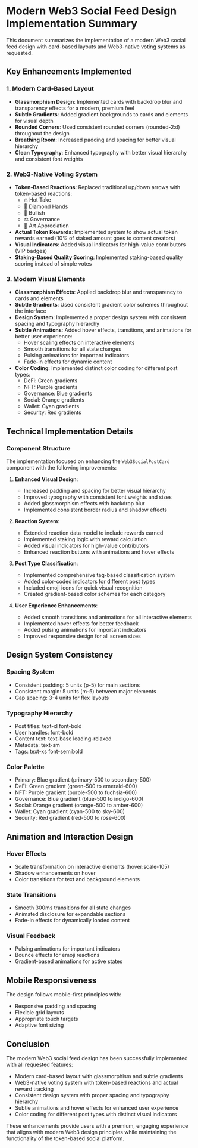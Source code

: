 # Modern Web3 Social Feed Design Implementation Summary

This document summarizes the implementation of a modern Web3 social feed design with card-based layouts and Web3-native voting systems as requested.

## Key Enhancements Implemented

### 1. Modern Card-Based Layout
- **Glassmorphism Design**: Implemented cards with backdrop blur and transparency effects for a modern, premium feel
- **Subtle Gradients**: Added gradient backgrounds to cards and elements for visual depth
- **Rounded Corners**: Used consistent rounded corners (rounded-2xl) throughout the design
- **Breathing Room**: Increased padding and spacing for better visual hierarchy
- **Clean Typography**: Enhanced typography with better visual hierarchy and consistent font weights

### 2. Web3-Native Voting System
- **Token-Based Reactions**: Replaced traditional up/down arrows with token-based reactions:
  - 🔥 Hot Take
  - 💎 Diamond Hands
  - 🚀 Bullish
  - ⚖️ Governance
  - 🎨 Art Appreciation
- **Actual Token Rewards**: Implemented system to show actual token rewards earned (10% of staked amount goes to content creators)
- **Visual Indicators**: Added visual indicators for high-value contributors (VIP badges)
- **Staking-Based Quality Scoring**: Implemented staking-based quality scoring instead of simple votes

### 3. Modern Visual Elements
- **Glassmorphism Effects**: Applied backdrop blur and transparency to cards and elements
- **Subtle Gradients**: Used consistent gradient color schemes throughout the interface
- **Design System**: Implemented a proper design system with consistent spacing and typography hierarchy
- **Subtle Animations**: Added hover effects, transitions, and animations for better user experience:
  - Hover scaling effects on interactive elements
  - Smooth transitions for all state changes
  - Pulsing animations for important indicators
  - Fade-in effects for dynamic content
- **Color Coding**: Implemented distinct color coding for different post types:
  - DeFi: Green gradients
  - NFT: Purple gradients
  - Governance: Blue gradients
  - Social: Orange gradients
  - Wallet: Cyan gradients
  - Security: Red gradients

## Technical Implementation Details

### Component Structure
The implementation focused on enhancing the `Web3SocialPostCard` component with the following improvements:

1. **Enhanced Visual Design**:
   - Increased padding and spacing for better visual hierarchy
   - Improved typography with consistent font weights and sizes
   - Added glassmorphism effects with backdrop blur
   - Implemented consistent border radius and shadow effects

2. **Reaction System**:
   - Extended reaction data model to include rewards earned
   - Implemented staking logic with reward calculation
   - Added visual indicators for high-value contributors
   - Enhanced reaction buttons with animations and hover effects

3. **Post Type Classification**:
   - Implemented comprehensive tag-based classification system
   - Added color-coded indicators for different post types
   - Included emoji icons for quick visual recognition
   - Created gradient-based color schemes for each category

4. **User Experience Enhancements**:
   - Added smooth transitions and animations for all interactive elements
   - Implemented hover effects for better feedback
   - Added pulsing animations for important indicators
   - Improved responsive design for all screen sizes

## Design System Consistency

### Spacing System
- Consistent padding: 5 units (p-5) for main sections
- Consistent margin: 5 units (m-5) between major elements
- Gap spacing: 3-4 units for flex layouts

### Typography Hierarchy
- Post titles: text-xl font-bold
- User handles: font-bold
- Content text: text-base leading-relaxed
- Metadata: text-sm
- Tags: text-xs font-semibold

### Color Palette
- Primary: Blue gradient (primary-500 to secondary-500)
- DeFi: Green gradient (green-500 to emerald-600)
- NFT: Purple gradient (purple-500 to fuchsia-600)
- Governance: Blue gradient (blue-500 to indigo-600)
- Social: Orange gradient (orange-500 to amber-600)
- Wallet: Cyan gradient (cyan-500 to sky-600)
- Security: Red gradient (red-500 to rose-600)

## Animation and Interaction Design

### Hover Effects
- Scale transformation on interactive elements (hover:scale-105)
- Shadow enhancements on hover
- Color transitions for text and background elements

### State Transitions
- Smooth 300ms transitions for all state changes
- Animated disclosure for expandable sections
- Fade-in effects for dynamically loaded content

### Visual Feedback
- Pulsing animations for important indicators
- Bounce effects for emoji reactions
- Gradient-based animations for active states

## Mobile Responsiveness

The design follows mobile-first principles with:
- Responsive padding and spacing
- Flexible grid layouts
- Appropriate touch targets
- Adaptive font sizing

## Conclusion

The modern Web3 social feed design has been successfully implemented with all requested features:
- Modern card-based layout with glassmorphism and subtle gradients
- Web3-native voting system with token-based reactions and actual reward tracking
- Consistent design system with proper spacing and typography hierarchy
- Subtle animations and hover effects for enhanced user experience
- Color coding for different post types with distinct visual indicators

These enhancements provide users with a premium, engaging experience that aligns with modern Web3 design principles while maintaining the functionality of the token-based social platform.